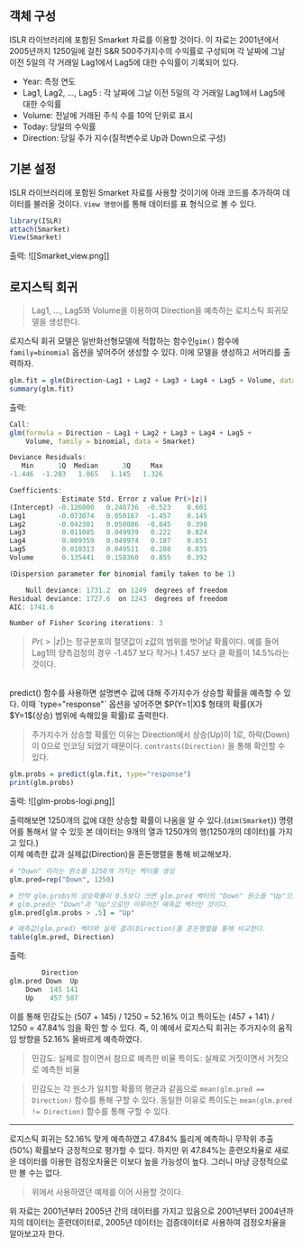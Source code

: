 ## 객체 구성

ISLR 라이브러리에 포함된 Smarket 자료를 이용할 것이다. 이 자료는 2001년에서 2005년까지 1250일에 걸친 S&R 500주가지수의 수익률로 구성되며 각 날짜에 그날 이전 5일의 각 거래일 Lag1에서 Lag5에 대한 수익률이 기록되어 있다.
* Year: 측정 연도
* Lag1, Lag2, ..., Lag5 : 각 날짜에 그날 이전 5일의 각 거래일 Lag1에서 Lag5에 대한 수익률
* Volume: 전날에 거래된 주식 수를 10억 단위로 표시
* Today: 당일의 수익률
* Direction: 당일 주가 지수(질적변수로 Up과 Down으로 구성) 

## 기본 설정
ISLR 라이브러리에 포함된 Smarket 자료를 사용할 것이기에 아래 코드를 추가하여 데이터를 불러올 것이다.
`View 명령어`를 통해 데이터를 표 형식으로 볼 수 있다.
``` R
library(ISLR)
attach(Smarket)
View(Smarket)
```

출력:
![[Smarket_view.png]]


## 로지스틱 회귀
>Lag1, ..., Lag5와 Volume을 이용하여 Direction을 예측하는 로지스틱 회귀모델을 생성한다.

로지스틱 회귀 모델은 일반화선형모델에 적합하는 함수인`gim()` 함수에 `family=binomial` 옵션을 넣어주어 생성할 수 있다. 이에 모델을 생성하고 서머리를 출력하자.
``` R
glm.fit = glm(Direction~Lag1 + Lag2 + Lag3 + Lag4 + Lag5 + Volume, data=Smarket, family=binomial)
summary(glm.fit)
```

출력: 
``` R
Call:
glm(formula = Direction ~ Lag1 + Lag2 + Lag3 + Lag4 + Lag5 + 
    Volume, family = binomial, data = Smarket)

Deviance Residuals: 
   Min      1Q  Median      3Q     Max  
-1.446  -1.203   1.065   1.145   1.326  

Coefficients:
             Estimate Std. Error z value Pr(>|z|)
(Intercept) -0.126000   0.240736  -0.523    0.601
Lag1        -0.073074   0.050167  -1.457    0.145
Lag2        -0.042301   0.050086  -0.845    0.398
Lag3         0.011085   0.049939   0.222    0.824
Lag4         0.009359   0.049974   0.187    0.851
Lag5         0.010313   0.049511   0.208    0.835
Volume       0.135441   0.158360   0.855    0.392

(Dispersion parameter for binomial family taken to be 1)

    Null deviance: 1731.2  on 1249  degrees of freedom
Residual deviance: 1727.6  on 1243  degrees of freedom
AIC: 1741.6

Number of Fisher Scoring iterations: 3
```
>$Pr(>|z|)$는 정규분포의 절댓값이 z값의 범위를 벗어날 확률이다. 예를 들어 Lag1의 양측검정의 경우 -1.457 보다 작거나 1.457 보다 클 확률이 14.5%라는 것이다. 

<br>
predict() 함수를 사용하면 설명변수 값에 대해 주가지수가 상승할 확률을 예측할 수 있다. 이때 `type="response"` 옵션을 넣어주면 $P(Y=1|X)$ 형태의 확률(X가 $Y=1$(상승) 범위에 속해있을 확률)로 출력한다.

> 주가지수가 상승할 확률인 이유는 Direction에서 상승(Up)이 1로, 하락(Down)이 0으로 인코딩 되었기 때문이다. `contrasts(Direction)` 을 통해 확인할 수 있다. 

``` R
glm.probs = predict(glm.fit, type="response")
print(glm.probs)
```

출력:
![[glm-probs-logi.png]]

출력해보면 1250개의 값에 대한 상승할 확률이 나옴을 알 수 있다.(`dim(Smarket`)) 명령어를 통해서 알 수 있듯 본 데이터는 9개의 열과 1250개의 행(1250개의 데이터)를 가지고 있다.)
<br>
이제 예측한 값과 실제값(Direction)을 혼돈행렬을 통해 비교해보자.
``` R
# "Down" 이라는 원소를 1250개 가지는 벡터를 생성
glm.pred=rep("Down", 1250)

# 만약 glm.probs의 상승확률이 0.5보다 크면 glm.pred 벡터의 "Down" 원소를 "Up"으로 변경한다.
# glm.pred는 "Down"과 "Up"으로만 이루어진 예측값 벡터인 것이다.
glm.pred[glm.probs > .5] = "Up"

# 예측값(glm.pred) 벡터와 실제 결과(Direction)를 혼돈행렬을 통해 비교한다.
table(glm.pred, Direction)
```

출력:
``` R
        Direction
glm.pred Down  Up
    Down  145 141
    Up    457 507
```

이를 통해 민감도는 (507 + 145) / 1250 = 52.16% 이고 특이도는 (457 + 141) / 1250 = 47.84% 임을 확인 할 수 있다. 즉, 이 예에서 로지스틱 회귀는 주가지수의 움직임 방향을 52.16% 올바르게 예측하였다. 

>민감도: 실제로 참이면서 참으로 예측한 비율
>특이도: 실제로 거짓이면서 거짓으로 예측한 비율

>민감도는 각 원소가 일치할 확률의 평균과 같음으로 `mean(glm.pred == Direction)` 함수를 통해 구할 수 있다. 동일한 이유로 특이도는 `mean(glm.pred != Direction)` 함수를 통해 구할 수 있다. 

---
로지스틱 회귀는 52.16% 맞게 예측하였고 47.84% 틀리게 예측하니 무작위 추출(50%) 확률보다 긍정적으로 평가할 수 있다. 하지만 위 47.84%는 훈련오차율로 새로운 데이터를 이용한 검정오차율은 이보다 높을 가능성이 높다. 그러니 마냥 긍정적으로만 볼 수는 없다. 
<br>
>위에서 사용하였던 예제를 이어 사용할 것이다.

위 자료는 2001년부터 2005년 간의 데이터를 가지고 있음으로 2001년부터 2004년까지의 데이터는 훈련데이터로, 2005년 데이터는 검증데이터로 사용하여 검정오차율을 알아보고자 한다. 


